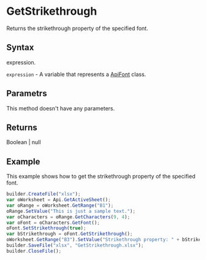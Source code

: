 # GetStrikethrough

Returns the strikethrough property of the specified font.

## Syntax

expression.

`expression` - A variable that represents a [ApiFont](../ApiFont.md) class.

## Parametrs

This method doesn't have any parameters.

## Returns

Boolean &#124; null

## Example

This example shows how to get the strikethrough property of the specified font.

```javascript
builder.CreateFile("xlsx");
var oWorksheet = Api.GetActiveSheet();
var oRange = oWorksheet.GetRange("B1");
oRange.SetValue("This is just a sample text.");
var oCharacters = oRange.GetCharacters(9, 4);
var oFont = oCharacters.GetFont();
oFont.SetStrikethrough(true);
var bStrikethrough = oFont.GetStrikethrough();
oWorksheet.GetRange("B3").SetValue("Strikethrough property: " + bStrikethrough);
builder.SaveFile("xlsx", "GetStrikethrough.xlsx");
builder.CloseFile();
```